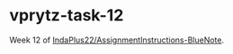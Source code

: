 # vprytz-task-12

Week 12 of [IndaPlus22/AssignmentInstructions-BlueNote](https://github.com/IndaPlus22/AssignmentInstructions-BlueNote/tree/main/task-12).
